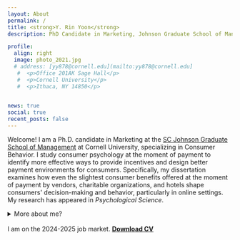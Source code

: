```yaml
---
layout: About
permalink: /
title: <strong>Y. Rin Yoon</strong>
description: PhD Candidate in Marketing, Johnson Graduate School of Management, Cornell University

profile:
  align: right
  image: photo_2021.jpg
  # address: [yy878@cornell.edu](mailto:yy878@cornell.edu]
   #  <p>Office 201AK Sage Hall</p>
   #  <p>Cornell University</p>
   #  <p>Ithaca, NY 14850</p>
     

news: true
social: true
recent_posts: false
---
```


Welcome! I am a Ph.D. candidate in Marketing at the [SC Johnson Graduate School of Management](https://www.johnson.cornell.edu/programs/phd-program/current-students/yy878/) at Cornell University, specializing in Consumer Behavior. I study consumer psychology at the moment of payment to identify more effective ways to provide incentives and design better payment environments for consumers. Specifically, my dissertation examines how even the slightest consumer benefits offered at the moment of payment by vendors, charitable organizations, and hotels shape consumers' decision-making and behavior, particularly in online settings. My research has appeared in <i>Psychological Science</i>.

<details>
    <summary>More about me?</summary>
Before my Ph.D., I worked for Pfizer and Hyundai Motor Company HQs on a variety of management consulting projects. I have also produced and hosted a radio show in Korea (which flew far under the radar), where I had a blast monologuing on my favorite topics, such as behavioral science, social psychology, and philosophy. I received my B.A. in Communication Studies from UCLA, and my M.S. in Marketing from Korea University.
</details> <br>
I am on the 2024-2025 job market. <strong><a href="https://www.dropbox.com/scl/fi/nul3p1lal83o1liuvemwe/Yoon_CV.pdf?rlkey=wf71l20uwqtrt1ncvmzmenu9u&e=2&raw=1" target="_blank">Download CV</a></strong>

<!-- While my old blog is currently closed, previously uploaded posts can be found [here]({{ site.baseurl }}{% link blog/index.html %}). -->
